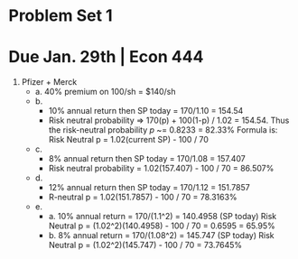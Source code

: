 # Problem Set 1

Due Jan. 29th | Econ 444
======

1. Pfizer + Merck
	- a. 40% premium on 100/sh = $140/sh
	- b. 
		- 10% annual return then SP today = 170/1.10 = 154.54
		- Risk neutral probability => 170(p) + 100(1-p) / 1.02 = 154.54.
		Thus the risk-neutral probability *p* ~= 0.8233 = 82.33%
		Formula is: Risk Neutral p = 1.02(current SP) - 100 / 70
	- c. 
		- 8% annual return then SP today = 170/1.08 = 157.407
		- Risk neutral probability = 1.02(157.407) - 100 / 70 = 86.507%
	- d. 
		- 12% annual return then SP today = 170/1.12 = 151.7857
		- R-neutral p = 1.02(151.7857) - 100 / 70 = 78.3163%
	- e. 
		- a. 10% annual return = 170/(1.1^2) = 140.4958 (SP today)
		Risk Neutral p = (1.02^2)(140.4958) - 100 / 70 = 0.6595 = 65.95%
		- b. 8% annual return = 170/(1.08^2) = 145.747 (SP today)
		Risk Neutral p = (1.02^2)(145.747) - 100 / 70 = 73.7645%

